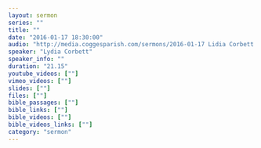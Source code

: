```yaml
---
layout: sermon
series: ""
title: ""
date: "2016-01-17 18:30:00"
audio: "http://media.coggesparish.com/sermons/2016-01-17 Lidia Corbett.mp3"
speaker: "Lydia Corbett"
speaker_info: ""
duration: "21.15"
youtube_videos: [""]
vimeo_videos: [""]
slides: [""]
files: [""]
bible_passages: [""]
bible_links: [""]
bible_videos: [""]
bible_videos_links: [""]
category: "sermon"
---
```

